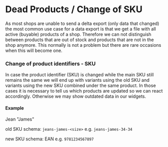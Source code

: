 # Dead Products / Change of SKU

As most shops are unable to send a delta export (only data that changed) the most common use case for a data export is that we get a file with all active (buyable) products of a shop. Therefore we can not distinguish between products that are out of stock and products that are not in the shop anymore. This normally is not a problem but there are rare occasions when this will become one.

### Change of product identifiers - SKU

In case the product identifier (SKU) is changed while the main SKU still remains the same we will end up with variants using the old SKU and variants using the new SKU combined under the same product. In those cases it is necessary to tell us which products are updated so we can react accordingly. Otherwise we may show outdated data in our widgets.

#### Example

Jean "James"

old SKU schema: `jeans-james-<size>` e.g. `jeans-james-34-34`

new SKU schema: EAN e.g. `9781234567897`
